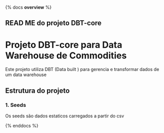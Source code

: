 {% docs __overview__ %}

## READ ME do projeto DBT-core 

# Projeto DBT-core para Data Warehouse de Commodities

Este projeto utiliza DBT (Data built ) para gerencia e transformar dados de um data warehouse

## Estrutura do projeto 

### 1. Seeds

Os seeds são dados estaticos carregados a partir do csv

{% enddocs %}